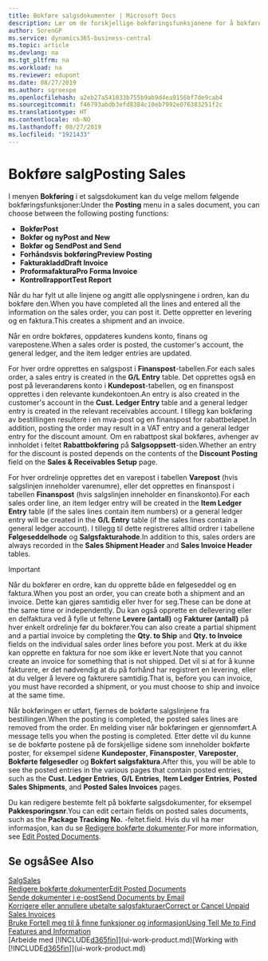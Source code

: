 ```yaml
---
title: Bokføre salgsdokumenter | Microsoft Docs
description: Lær om de forskjellige bokføringsfunksjonene for å bokføre salgsdokumenter og hvordan du kan oppdatere bokførte dokumenter.
author: SorenGP
ms.service: dynamics365-business-central
ms.topic: article
ms.devlang: na
ms.tgt_pltfrm: na
ms.workload: na
ms.reviewer: edupont
ms.date: 08/27/2019
ms.author: sgroespe
ms.openlocfilehash: a2eb27a541033b755b9ab9d4ea9156bf7de9cab4
ms.sourcegitcommit: f46793abdb3efd8384c10eb7992e076383251f2c
ms.translationtype: HT
ms.contentlocale: nb-NO
ms.lasthandoff: 08/27/2019
ms.locfileid: "1921433"
---
```

# <a name="posting-sales"></a><span data-ttu-id="fd106-103">Bokføre salg</span><span class="sxs-lookup"><span data-stu-id="fd106-103">Posting Sales</span></span>
<span data-ttu-id="fd106-104">I menyen **Bokføring** i et salgsdokument kan du velge mellom følgende bokføringsfunksjoner:</span><span class="sxs-lookup"><span data-stu-id="fd106-104">Under the **Posting** menu in a sales document, you can choose between the following posting functions:</span></span>

* <span data-ttu-id="fd106-105">**Bokfør**</span><span class="sxs-lookup"><span data-stu-id="fd106-105">**Post**</span></span>
* <span data-ttu-id="fd106-106">**Bokfør og ny**</span><span class="sxs-lookup"><span data-stu-id="fd106-106">**Post and New**</span></span>
* <span data-ttu-id="fd106-107">**Bokfør og Send**</span><span class="sxs-lookup"><span data-stu-id="fd106-107">**Post and Send**</span></span>
* <span data-ttu-id="fd106-108">**Forhåndsvis bokføring**</span><span class="sxs-lookup"><span data-stu-id="fd106-108">**Preview Posting**</span></span>
* <span data-ttu-id="fd106-109">**Fakturakladd**</span><span class="sxs-lookup"><span data-stu-id="fd106-109">**Draft Invoice**</span></span>
* <span data-ttu-id="fd106-110">**Proformafaktura**</span><span class="sxs-lookup"><span data-stu-id="fd106-110">**Pro Forma Invoice**</span></span>
* <span data-ttu-id="fd106-111">**Kontrollrapport**</span><span class="sxs-lookup"><span data-stu-id="fd106-111">**Test Report**</span></span>

<span data-ttu-id="fd106-112">Når du har fylt ut alle linjene og angitt alle opplysningene i ordren, kan du bokføre den.</span><span class="sxs-lookup"><span data-stu-id="fd106-112">When you have completed all the lines and entered all the information on the sales order, you can post it.</span></span> <span data-ttu-id="fd106-113">Dette oppretter en levering og en faktura.</span><span class="sxs-lookup"><span data-stu-id="fd106-113">This creates a shipment and an invoice.</span></span>

<span data-ttu-id="fd106-114">Når en ordre bokføres, oppdateres kundens konto, finans og varepostene.</span><span class="sxs-lookup"><span data-stu-id="fd106-114">When a sales order is posted, the customer's account, the general ledger, and the item ledger entries are updated.</span></span>

<span data-ttu-id="fd106-115">For hver ordre opprettes en salgspost i **Finanspost**-tabellen.</span><span class="sxs-lookup"><span data-stu-id="fd106-115">For each sales order, a sales entry is created in the **G/L Entry** table.</span></span> <span data-ttu-id="fd106-116">Det opprettes også en post på leverandørens konto i **Kundepost**-tabellen, og en finanspost opprettes i den relevante kundekontoen.</span><span class="sxs-lookup"><span data-stu-id="fd106-116">An entry is also created in the customer's account in the **Cust. Ledger Entry** table and a general ledger entry is created in the relevant receivables account.</span></span> <span data-ttu-id="fd106-117">I tillegg kan bokføring av bestillingen resultere i en mva-post og en finanspost for rabattbeløpet.</span><span class="sxs-lookup"><span data-stu-id="fd106-117">In addition, posting the order may result in a VAT entry and a general ledger entry for the discount amount.</span></span> <span data-ttu-id="fd106-118">Om en rabattpost skal bokføres, avhenger av innholdet i feltet **Rabattbokføring** på **Salgsoppsett**-siden.</span><span class="sxs-lookup"><span data-stu-id="fd106-118">Whether an entry for the discount is posted depends on the contents of the **Discount Posting** field on the **Sales & Receivables Setup** page.</span></span>

<span data-ttu-id="fd106-119">For hver ordrelinje opprettes det en varepost i tabellen **Varepost** (hvis salgslinjen inneholder varenumre), eller det opprettes en finanspost i tabellen **Finanspost** (hvis salgslinjen inneholder en finanskonto).</span><span class="sxs-lookup"><span data-stu-id="fd106-119">For each sales order line, an item ledger entry will be created in the **Item Ledger Entry** table (if the sales lines contain item numbers) or a general ledger entry will be created in the **G/L Entry** table (if the sales lines contain a general ledger account).</span></span> <span data-ttu-id="fd106-120">I tillegg til dette registreres alltid ordrer i tabellene **Følgeseddelhode** og **Salgsfakturahode**.</span><span class="sxs-lookup"><span data-stu-id="fd106-120">In addition to this, sales orders are always recorded in the **Sales Shipment Header** and **Sales Invoice Header** tables.</span></span>

> [!IMPORTANT]  
>   <span data-ttu-id="fd106-121">Når du bokfører en ordre, kan du opprette både en følgeseddel og en faktura.</span><span class="sxs-lookup"><span data-stu-id="fd106-121">When you post an order, you can create both a shipment and an invoice.</span></span> <span data-ttu-id="fd106-122">Dette kan gjøres samtidig eller hver for seg.</span><span class="sxs-lookup"><span data-stu-id="fd106-122">These can be done at the same time or independently.</span></span> <span data-ttu-id="fd106-123">Du kan også opprette en dellevering eller en delfaktura ved å fylle ut feltene **Levere (antall)** og **Fakturer (antall)** på hver enkelt ordrelinje før du bokfører.</span><span class="sxs-lookup"><span data-stu-id="fd106-123">You can also create a partial shipment and a partial invoice by completing the **Qty. to Ship** and **Qty. to Invoice** fields on the individual sales order lines before you post.</span></span> <span data-ttu-id="fd106-124">Merk at du ikke kan opprette en faktura for noe som ikke er levert.</span><span class="sxs-lookup"><span data-stu-id="fd106-124">Note that you cannot create an invoice for something that is not shipped.</span></span> <span data-ttu-id="fd106-125">Det vil si at for å kunne fakturere, er det nødvendig at du på forhånd har registrert en levering, eller at du velger å levere og fakturere samtidig.</span><span class="sxs-lookup"><span data-stu-id="fd106-125">That is, before you can invoice, you must have recorded a shipment, or you must choose to ship and invoice at the same time.</span></span>

<span data-ttu-id="fd106-126">Når bokføringen er utført, fjernes de bokførte salgslinjene fra bestillingen.</span><span class="sxs-lookup"><span data-stu-id="fd106-126">When the posting is completed, the posted sales lines are removed from the order.</span></span> <span data-ttu-id="fd106-127">En melding viser når bokføringen er gjennomført.</span><span class="sxs-lookup"><span data-stu-id="fd106-127">A message tells you when the posting is completed.</span></span> <span data-ttu-id="fd106-128">Etter dette vil du kunne se de bokførte postene på de forskjellige sidene som inneholder bokførte poster, for eksempel sidene **Kundeposter**, **Finansposter**, **Vareposter**, **Bokførte følgesedler** og **Bokført salgsfaktura**.</span><span class="sxs-lookup"><span data-stu-id="fd106-128">After this, you will be able to see the posted entries in the various pages that contain posted entries, such as the **Cust. Ledger Entries**, **G/L Entries**, **Item Ledger Entries**, **Posted Sales Shipments**, and **Posted Sales Invoices** pages.</span></span>  

<span data-ttu-id="fd106-129">Du kan redigere bestemte felt på bokførte salgsdokumenter, for eksempel **Pakkesporingsnr**.</span><span class="sxs-lookup"><span data-stu-id="fd106-129">You can edit certain fields on posted sales documents, such as the **Package Tracking No.**</span></span> <span data-ttu-id="fd106-130">-feltet.</span><span class="sxs-lookup"><span data-stu-id="fd106-130">field.</span></span> <span data-ttu-id="fd106-131">Hvis du vil ha mer informasjon, kan du se [Redigere bokførte dokumenter](across-edit-posted-document.md).</span><span class="sxs-lookup"><span data-stu-id="fd106-131">For more information, see [Edit Posted Documents](across-edit-posted-document.md).</span></span>

## <a name="see-also"></a><span data-ttu-id="fd106-132">Se også</span><span class="sxs-lookup"><span data-stu-id="fd106-132">See Also</span></span>
[<span data-ttu-id="fd106-133">Salg</span><span class="sxs-lookup"><span data-stu-id="fd106-133">Sales</span></span>](sales-manage-sales.md)  
[<span data-ttu-id="fd106-134">Redigere bokførte dokumenter</span><span class="sxs-lookup"><span data-stu-id="fd106-134">Edit Posted Documents</span></span>](across-edit-posted-document.md)  
[<span data-ttu-id="fd106-135">Sende dokumenter i e-post</span><span class="sxs-lookup"><span data-stu-id="fd106-135">Send Documents by Email</span></span>](ui-how-send-documents-email.md)  
[<span data-ttu-id="fd106-136">Korrigere eller annullere ubetalte salgsfakturaer</span><span class="sxs-lookup"><span data-stu-id="fd106-136">Correct or Cancel Unpaid Sales Invoices</span></span>](sales-how-correct-cancel-sales-invoice.md)  
[<span data-ttu-id="fd106-137">Bruke Fortell meg til å finne funksjoner og informasjon</span><span class="sxs-lookup"><span data-stu-id="fd106-137">Using Tell Me to Find Features and Information</span></span>](ui-search.md)  
<span data-ttu-id="fd106-138">[Arbeide med [!INCLUDE[d365fin](includes/d365fin_md.md)]](ui-work-product.md)</span><span class="sxs-lookup"><span data-stu-id="fd106-138">[Working with [!INCLUDE[d365fin](includes/d365fin_md.md)]](ui-work-product.md)</span></span>
